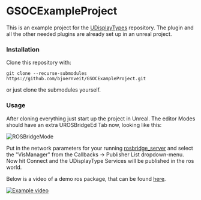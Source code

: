 # GSOCExampleProject
This is an example project for the [UDisplayTypes](https://github.com/robcog-iai/UDisplayTypes) repository. The plugin and all the other needed plugins are already set up in an unreal project.

### Installation 
Clone this repository with:

`git clone --recurse-submodules https://github.com/bjoernveit/GSOCExampleProject.git`

or just clone the submodules yourself.

### Usage 
After cloning everything just start up the project in Unreal. The editor Modes should have an extra UROSBridgeEd Tab now, looking like this:

![ROSBridgeMode](https://github.com/bjoernveit/GSOCExampleProject/blob/master/Documentation/RosbridgeED.PNG)

Put in the network parameters for your running [rosbridge_server](http://wiki.ros.org/rosbridge_server) and select the "VisManager" from the Callbacks -> Publisher List dropdown-menu. Now hit Connect and the UDisplayType Services will be published in the ros world.

Below is a video of a demo ros package, that can be found [here](https://github.com/bjoernveit/gsoc_example_project_demo).


[![Example video](http://img.youtube.com/vi/MVXwL6sPjy4/0.jpg)](https://youtu.be/MVXwL6sPjy4 "Example showcase")
